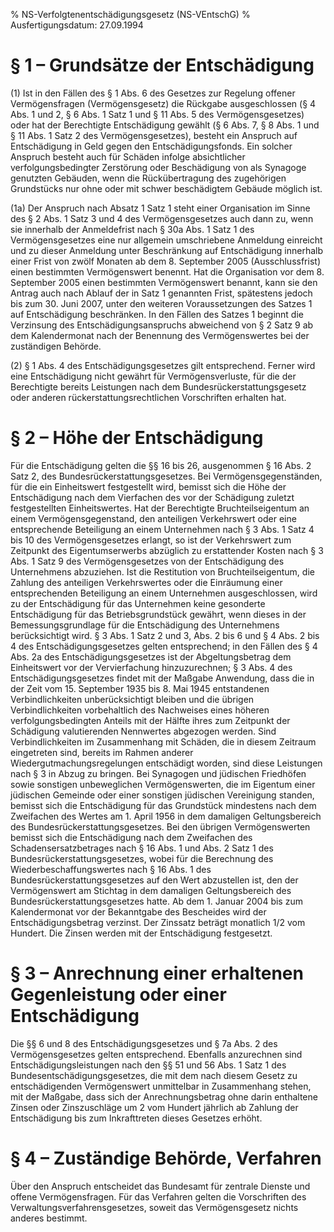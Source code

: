 % NS-Verfolgtenentschädigungsgesetz  (NS-VEntschG)
% Ausfertigungsdatum: 27.09.1994
 
# § 1 – Grundsätze der Entschädigung

(1) Ist in den Fällen des § 1 Abs. 6 des Gesetzes zur Regelung offener Vermögensfragen (Vermögensgesetz) die Rückgabe ausgeschlossen (§ 4 Abs. 1 und 2, § 6 Abs. 1 Satz 1 und § 11 Abs. 5 des Vermögensgesetzes) oder hat der Berechtigte Entschädigung gewählt (§ 6 Abs. 7, § 8 Abs. 1 und § 11 Abs. 1 Satz 2 des Vermögensgesetzes), besteht ein Anspruch auf Entschädigung in Geld gegen den Entschädigungsfonds. Ein solcher Anspruch besteht auch für Schäden infolge absichtlicher verfolgungsbedingter Zerstörung oder Beschädigung von als Synagoge genutzten Gebäuden, wenn die Rückübertragung des zugehörigen Grundstücks nur ohne oder mit schwer beschädigtem Gebäude möglich ist.

(1a) Der Anspruch nach Absatz 1 Satz 1 steht einer Organisation im Sinne des § 2 Abs. 1 Satz 3 und 4 des Vermögensgesetzes auch dann zu, wenn sie innerhalb der Anmeldefrist nach § 30a Abs. 1 Satz 1 des Vermögensgesetzes eine nur allgemein umschriebene Anmeldung einreicht und zu dieser Anmeldung unter Beschränkung auf Entschädigung innerhalb einer Frist von zwölf Monaten ab dem 8. September 2005 (Ausschlussfrist) einen bestimmten Vermögenswert benennt. Hat die Organisation vor dem 8. September 2005 einen bestimmten Vermögenswert benannt, kann sie den Antrag auch nach Ablauf der in Satz 1 genannten Frist, spätestens jedoch bis zum 30. Juni 2007, unter den weiteren Voraussetzungen des Satzes 1 auf Entschädigung beschränken. In den Fällen des Satzes 1 beginnt die Verzinsung des Entschädigungsanspruchs abweichend von § 2 Satz 9 ab dem Kalendermonat nach der Benennung des Vermögenswertes bei der zuständigen Behörde.

(2) § 1 Abs. 4 des Entschädigungsgesetzes gilt entsprechend. Ferner wird eine Entschädigung nicht gewährt für Vermögensverluste, für die der Berechtigte bereits Leistungen nach dem Bundesrückerstattungsgesetz oder anderen rückerstattungsrechtlichen Vorschriften erhalten hat.

# § 2 – Höhe der Entschädigung

Für die Entschädigung gelten die §§ 16 bis 26, ausgenommen § 16 Abs. 2 Satz 2, des Bundesrückerstattungsgesetzes. Bei Vermögensgegenständen, für die ein Einheitswert festgestellt wird, bemisst sich die Höhe der Entschädigung nach dem Vierfachen des vor der Schädigung zuletzt festgestellten Einheitswertes. Hat der Berechtigte Bruchteilseigentum an einem Vermögensgegenstand, den anteiligen Verkehrswert oder eine entsprechende Beteiligung an einem Unternehmen nach § 3 Abs. 1 Satz 4 bis 10 des Vermögensgesetzes erlangt, so ist der Verkehrswert zum Zeitpunkt des Eigentumserwerbs abzüglich zu erstattender Kosten nach § 3 Abs. 1 Satz 9 des Vermögensgesetzes von der Entschädigung des Unternehmens abzuziehen. Ist die Restitution von Bruchteilseigentum, die Zahlung des anteiligen Verkehrswertes oder die Einräumung einer entsprechenden Beteiligung an einem Unternehmen ausgeschlossen, wird zu der Entschädigung für das Unternehmen keine gesonderte Entschädigung für das Betriebsgrundstück gewährt, wenn dieses in der Bemessungsgrundlage für die Entschädigung des Unternehmens berücksichtigt wird. § 3 Abs. 1 Satz 2 und 3, Abs. 2 bis 6 und § 4 Abs. 2 bis 4 des Entschädigungsgesetzes gelten entsprechend; in den Fällen des § 4 Abs. 2a des Entschädigungsgesetzes ist der Abgeltungsbetrag dem Einheitswert vor der Vervierfachung hinzuzurechnen; § 3 Abs. 4 des Entschädigungsgesetzes findet mit der Maßgabe Anwendung, dass die in der Zeit vom 15. September 1935 bis 8. Mai 1945 entstandenen Verbindlichkeiten unberücksichtigt bleiben und die übrigen Verbindlichkeiten vorbehaltlich des Nachweises eines höheren verfolgungsbedingten Anteils mit der Hälfte ihres zum Zeitpunkt der Schädigung valutierenden Nennwertes abgezogen werden. Sind Verbindlichkeiten im Zusammenhang mit Schäden, die in diesem Zeitraum eingetreten sind, bereits im Rahmen anderer Wiedergutmachungsregelungen entschädigt worden, sind diese Leistungen nach § 3 in Abzug zu bringen. Bei Synagogen und jüdischen Friedhöfen sowie sonstigen unbeweglichen Vermögenswerten, die im Eigentum einer jüdischen Gemeinde oder einer sonstigen jüdischen Vereinigung standen, bemisst sich die Entschädigung für das Grundstück mindestens nach dem Zweifachen des Wertes am 1. April 1956 in dem damaligen Geltungsbereich des Bundesrückerstattungsgesetzes. Bei den übrigen Vermögenswerten bemisst sich die Entschädigung nach dem Zweifachen des Schadensersatzbetrages nach § 16 Abs. 1 und Abs. 2 Satz 1 des Bundesrückerstattungsgesetzes, wobei für die Berechnung des Wiederbeschaffungswertes nach § 16 Abs. 1 des Bundesrückerstattungsgesetzes auf den Wert abzustellen ist, den der Vermögenswert am Stichtag in dem damaligen Geltungsbereich des Bundesrückerstattungsgesetzes hatte. Ab dem 1. Januar 2004 bis zum Kalendermonat vor der Bekanntgabe des Bescheides wird der Entschädigungsbetrag verzinst. Der Zinssatz beträgt monatlich 1/2 vom Hundert. Die Zinsen werden mit der Entschädigung festgesetzt.

# § 3 – Anrechnung einer erhaltenen Gegenleistung oder einer Entschädigung

Die §§ 6 und 8 des Entschädigungsgesetzes und § 7a Abs. 2 des Vermögensgesetzes gelten entsprechend. Ebenfalls anzurechnen sind Entschädigungsleistungen nach den §§ 51 und 56 Abs. 1 Satz 1 des Bundesentschädigungsgesetzes, die mit dem nach diesem Gesetz zu entschädigenden Vermögenswert unmittelbar in Zusammenhang stehen, mit der Maßgabe, dass sich der Anrechnungsbetrag ohne darin enthaltene Zinsen oder Zinszuschläge um 2 vom Hundert jährlich ab Zahlung der Entschädigung bis zum Inkrafttreten dieses Gesetzes erhöht.

# § 4 – Zuständige Behörde, Verfahren

Über den Anspruch entscheidet das Bundesamt für zentrale Dienste und offene Vermögensfragen. Für das Verfahren gelten die Vorschriften des Verwaltungsverfahrensgesetzes, soweit das Vermögensgesetz nichts anderes bestimmt.
